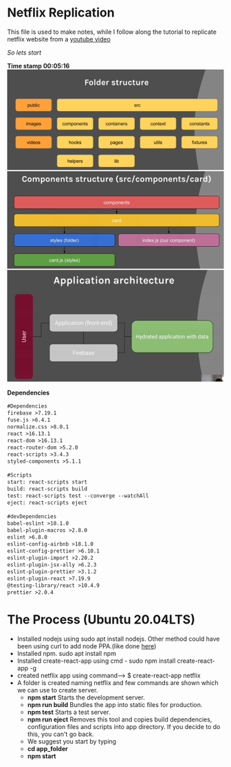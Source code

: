 # Netflix Replication

This file is used to make notes, while I follow along the tutorial to replicate netflix website from a [youtube video](https://youtu.be/x_EEwGe-a9o?list=WL)

*So lets start*

**Time stamp 00:05:16**
![Folder Structure](Folder_structure.png)
![Component Structure](Components_structure.png)
![Application Architecture](Application_architecture.png)

**Dependencies**

    #Dependencies
    firebase >7.19.1
    fuse.js >6.4.1
    normalize.css >8.0.1
    react >16.13.1
    react-dom >16.13.1
    react-router-dom >5.2.0
    react-scripts >3.4.3
    styled-components >5.1.1

    #Scripts
    start: react-scripts start
    build: react-scripts build
    test: react-scripts test --converge --watchAll
    eject: react-scripts eject

    #devDependencies
    babel-eslint >10.1.0
    babel-plugin-macros >2.8.0
    eslint >6.8.0
    eslint-config-airbnb >18.1.0
    eslint-config-prettier >6.10.1
    eslint-plugin-import >2.20.2
    eslint-plugin-jsx-ally >6.2.3
    eslint-plugin-prettier >3.1.2
    eslint-plugin-react >7.19.9
    @testing-library/react >10.4.9
    prettier >2.0.4

# The Process (Ubuntu 20.04LTS)
- Installed nodejs using sudo apt install nodejs. Other method could have been using curl to add node PPA.(like done [here](https://speedysense.com/install-nodejs-on-ubuntu-20-04/))
- Installed npm. sudo apt install npm
- Installed create-react-app using cmd - sudo npm install create-react-app -g
- created netflix app using command--> $ create-react-app netflix
- A folder is created naming netflix and few commands are shown which we can use to create server.
  - **npm start**
    Starts the development server.
  - **npm run build**
    Bundles the app into static files for production.
  - **npm test**
    Starts a test server.
  - **npm run eject**
    Removes this tool and copies build dependencies, configuration files and scripts into app directory. If you decide to do this, you can't go back.
  - We suggest you start by typing
  - **cd app_folder**
  - **npm start**